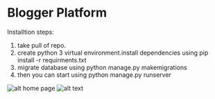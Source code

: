 # Blogger Platform

Installtion steps:
1) take pull of repo.
2) create python 3 virtual environment.install dependencies using pip install -r requirments.txt
3) migrate database using python manage.py makemigrations
3) then you can start using python manage.py runserver


![alt home page](https://github.com/rnshaikh/CES_backend/master/screenshots/home.png)
![alt text](https://raw.githubusercontent.com/username/projectname/branch/path/to/img.png)
